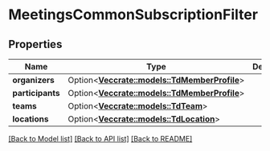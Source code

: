 # MeetingsCommonSubscriptionFilter

## Properties

Name | Type | Description | Notes
------------ | ------------- | ------------- | -------------
**organizers** | Option<[**Vec<crate::models::TdMemberProfile>**](TD_MemberProfile.md)> |  | [optional]
**participants** | Option<[**Vec<crate::models::TdMemberProfile>**](TD_MemberProfile.md)> |  | [optional]
**teams** | Option<[**Vec<crate::models::TdTeam>**](TD_Team.md)> |  | [optional]
**locations** | Option<[**Vec<crate::models::TdLocation>**](TD_Location.md)> |  | [optional]

[[Back to Model list]](../README.md#documentation-for-models) [[Back to API list]](../README.md#documentation-for-api-endpoints) [[Back to README]](../README.md)


